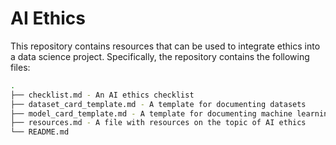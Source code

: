 # AI Ethics

This repository contains resources that can be used to integrate ethics into a data science project. Specifically, the repository contains the following files:

```bash
.
├── checklist.md - An AI ethics checklist
├── dataset_card_template.md - A template for documenting datasets
├── model_card_template.md - A template for documenting machine learning models
├── resources.md - A file with resources on the topic of AI ethics
└── README.md 
```

